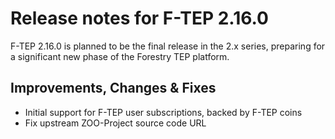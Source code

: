 # Release notes for F-TEP 2.16.0

F-TEP 2.16.0 is planned to be the final release in the 2.x series, preparing for
a significant new phase of the Forestry TEP platform.

## Improvements, Changes &amp; Fixes

* Initial support for F-TEP user subscriptions, backed by F-TEP coins
* Fix upstream ZOO-Project source code URL
